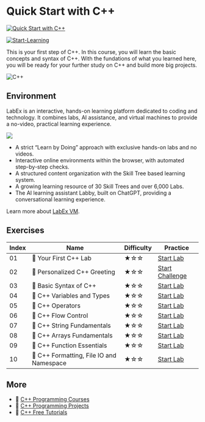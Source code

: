 # Quick Start with C++

[![Quick Start with C++](https://cover-creator.appbot.io/quick-start-with-cpp.png)](https://labex.io/courses/quick-start-with-cpp)

[![Start-Learning](https://img.shields.io/badge/Start-Learning-whitesmoke?style=for-the-badge)](https://labex.io/courses/quick-start-with-cpp)

This is your first step of C++. In this course, you will learn the basic concepts and syntax of C++. With the fundations of what you learned here, you will be ready for your further study on C++ and build more big projects.

![C++](https://img.shields.io/badge/C++-whitesmoke?style=for-the-badge&logo=c++)


## Environment

LabEx is an interactive, hands-on learning platform dedicated to coding and technology. It combines labs, AI assistance, and virtual machines to provide a no-video, practical learning experience.

![](https://tutorial-screenshot.getvm.io/images/vm-1725247253.png)

- A strict “Learn by Doing” approach with exclusive hands-on labs and no videos.
- Interactive online environments within the browser, with automated step-by-step checks.
- A structured content organization with the Skill Tree based learning system.
- A growing learning resource of 30 Skill Trees and over 6,000 Labs.
- The AI learning assistant Labby, built on ChatGPT, providing a conversational learning experience.

Learn more about [LabEx VM](https://support.labex.io/using-labex/virtual-machine).

## Exercises

|   Index | Name                                    | Difficulty   | Practice                                                                                                         |
|---------|-----------------------------------------|--------------|------------------------------------------------------------------------------------------------------------------|
|      01 | 📖 Your First C++ Lab                    | ★☆☆          | <a target='_blank' href='https://labex.io/tutorials/cpp-your-first-c-lab-391803'>Start Lab</a>                   |
|      02 | 🎯 Personalized C++ Greeting             | ★☆☆          | <a target='_blank' href='https://labex.io/tutorials/cpp-personalized-c-greeting-391809'>Start Challenge</a>      |
|      03 | 📖 Basic Syntax of C++                   | ★☆☆          | <a target='_blank' href='https://labex.io/tutorials/cpp-basic-syntax-of-c-178534'>Start Lab</a>                  |
|      04 | 📖 C++ Variables and Types               | ★☆☆          | <a target='_blank' href='https://labex.io/tutorials/cpp-c-variables-and-types-178540'>Start Lab</a>              |
|      05 | 📖 C++ Operators                         | ★☆☆          | <a target='_blank' href='https://labex.io/tutorials/cpp-c-operators-178538'>Start Lab</a>                        |
|      06 | 📖 C++ Flow Control                      | ★☆☆          | <a target='_blank' href='https://labex.io/tutorials/cpp-c-flow-control-178536'>Start Lab</a>                     |
|      07 | 📖 C++ String Fundamentals               | ★☆☆          | <a target='_blank' href='https://labex.io/tutorials/cpp-c-string-fundamentals-178539'>Start Lab</a>              |
|      08 | 📖 C++ Arrays Fundamentals               | ★☆☆          | <a target='_blank' href='https://labex.io/tutorials/cpp-c-arrays-fundamentals-178535'>Start Lab</a>              |
|      09 | 📖 C++ Function Essentials               | ★☆☆          | <a target='_blank' href='https://labex.io/tutorials/cpp-c-function-essentials-178537'>Start Lab</a>              |
|      10 | 📖 C++ Formatting, File IO and Namespace | ★☆☆          | <a target='_blank' href='https://labex.io/tutorials/cpp-c-formatting-file-io-and-namespace-178541'>Start Lab</a> |

## More

- 🔗 [C++ Programming Courses](https://github.com/labex-labs/awesome-programming-courses)
- 🔗 [C++ Programming Projects](https://github.com/labex-labs/awesome-programming-projects)
- 🔗 [C++ Free Tutorials](https://github.com/labex-labs/cpp-free-tutorials)

